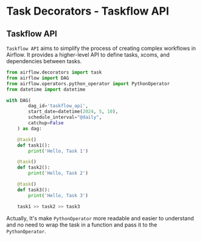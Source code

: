 # Task Decorators - Taskflow API

## Taskflow API

`Taskflow API` aims to simplify the process of creating complex workflows in Airflow. It provides a higher-level API to define tasks, xcoms, and dependencies between tasks.

```python
from airflow.decorators import task
from airflow import DAG
from airflow.operators.python_operator import PythonOperator
from datetime import datetime

with DAG(
        dag_id='taskflow_api',
        start_date=datetime(2024, 5, 10),
        schedule_interval="@daily",
        catchup=False
    ) as dag:

    @task()
    def task1():
        print('Hello, Task 1')

    @task()
    def task2():
        print('Hello, Task 2')

    @task()
    def task3():
        print('Hello, Task 3')

    task1 >> task2 >> task3
```

Actually, It's make `PythonOperator` more readable and easier to understand and no need to wrap the task in a function and pass it to the `PythonOperator`.
